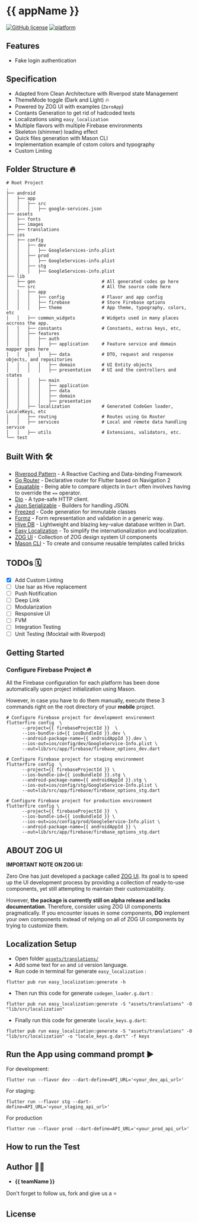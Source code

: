# {{ appName }}

[![GitHub license](https://img.shields.io/badge/License-MIT-blue.svg)](LICENSE)
[![platform](https://img.shields.io/badge/platform-Flutter-blue.svg)](https://flutter.dev/)

## Features
*  Fake login authentication

## Specification
*  Adapted from Clean Architecture with Riverpod state Management
*  ThemeMode toggle (Dark and Light) 🔥
*  Powered by ZOG UI with examples (`ZeroApp`)
*  Contants Generation to get rid of hadcoded texts
*  Localizations using `easy_localization`
*  Multiple flavors with multiple Firebase environments
*  Skeleton (shimmer) loading effect
*  Quick files generation with Mason CLI
*  Implementation example of cstom colors and typography
*  Custom Linting


## Folder Structure 🔥

    # Root Project
    .
    ├── android                       
    │   ├── app                      
    │   │   ├── src                            
    │   │   │   ├── google-services.json 
    ├── assets                            
    │   ├── fonts                        
    │   ├── images                           
    │   ├── translations 
    ├── ios                         
    │   ├── config                      
    │   │   ├── dev                            
    │   │   │   ├── GoogleServices-info.plist 
    │   │   ├── prod                             
    │   │   │   ├── GoogleServices-info.plist               
    │   │   ├── stg                             
    │   │   │   ├── GoogleServices-info.plist        
    ├── lib                             
    │   ├── gen                         # All generated codes go here
    │   └── src                         # All the source code here
    │   │   ├── app                                 
    │   │   │   ├── config              # Flavor and app config    
    │   │   │   ├── firebase            # Store Firebase options       
    │   │   │   ├── theme               # App theme, typography, colors, etc
    │   │   ├── common_widgets          # Widgets used in many places accross the app.
    │   │   ├── constants               # Constants, extras keys, etc,
    │   │   ├── features                         
    │   │   │   ├── auth  
    │   │   │   │   ├── application     # Feature service and domain mapper goes here
    │   │   │   │   ├── data            # DTO, request and response objects, and repositories
    │   │   │   │   ├── domain          # UI Entity objects
    │   │   │   │   ├── presentation    # UI and the controllers and states                    
    │   │   │   ├── main  
    │   │   │   │   ├── application  
    │   │   │   │   ├── data  
    │   │   │   │   ├── domain  
    │   │   │   │   ├── presentation                    
    │   │   ├── localization            # Generated CodeGen loader, LocaleKeys, etc  
    │   │   ├── routing                 # Routes using Go Router
    │   │   ├── services                # Local and remote data handling service
    │   │   ├── utils                   # Extensions, validators, etc.
    └── test                            


## Built With 🛠
* [Riverpod Pattern](https://riverpod.dev/) - A Reactive Caching and Data-binding Framework
* [Go Router](https://pub.dev/packages/go_router/) - Declarative router for Flutter based on Navigation 2 
* [Equatable](https://pub.dev/packages/equatable) - Being able to compare objects in `Dart` often involves having to override the `==` operator.
* [Dio](https://github.com/cfug/dio) - A type-safe HTTP client.
* [Json Serializable](https://pub.dev/packages/json_serializable) - Builders for handling JSON.
* [Freezed](https://pub.dev/packages/freezed) - Code generation for immutable classes
* [Formz](https://pub.dev/packages/formz) - Form representation and validation in a generic way.
* [Hive DB](https://docs.hivedb.dev/) - Lightweight and blazing key-value database written in Dart.
* [Easy Localization](https://pub.dev/packages/easy_localization) - To simplify the internationalization and localization.
* [ZOG UI](https://pub.dev/packages/zog_ui) - Collection of ZOG design system UI components
* [Mason CLI](https://pub.dev/packages/mason_cli) - To create and consume reusable templates called bricks

## TODOs 🗓️
* [x] Add Custom Linting
* [ ] Use Isar as Hive replacement
* [ ] Push Notification
* [ ] Deep Link
* [ ] Modularization
* [ ] Responsive UI
* [ ] FVM 
* [ ] Integration Testing
* [ ] Unit Testing (Mocktail with Riverpod)

## Getting Started

### Configure Firebase Project 🔥

All the Firebase configuration for each platform has been done automatically upon project initialization using Mason.

However, in case you have to do them manually, execute these 3 commands right on the root directory of your **mobile** project.

```
# Configure Firebase project for development environment
flutterfire config  \
      --project={{ firebaseProjectId }}  \
      --ios-bundle-id={{ iosBundleId }}.dev \
      --android-package-name={{ androidAppId }}.dev \
      --ios-out=ios/config/dev/GoogleService-Info.plist \
      --out=lib/src/app/firebase/firebase_options_dev.dart
```
```
# Configure Firebase project for staging environment
flutterfire config  \
      --project={{ firebaseProjectId }} \
      --ios-bundle-id={{ iosBundleId }}.stg \
      --android-package-name={{ androidAppId }}.stg \
      --ios-out=ios/config/stg/GoogleService-Info.plist \
      --out=lib/src/app/firebase/firebase_options_stg.dart
```
```
# Configure Firebase project for production environment
flutterfire config \
      --project={{ firebaseProjectId }}  \
      --ios-bundle-id={{ iosBundleId }} \
      --ios-out=ios/config/prod/GoogleService-Info.plist \
      --android-package-name={{ androidAppId }} \
      --out=lib/src/app/firebase/firebase_options_stg.dart
```

## ABOUT ZOG UI

**IMPORTANT NOTE ON ZOG UI:** 

Zero One has just developed a package called [ZOG UI](https://pub.dev/packages/zog_ui). Its goal is to speed up the UI development process by providing a collection of ready-to-use components, yet still attempting to maintain their customizability.

However, **the package is currently still on alpha release and lacks documentation**. Therefore, consider using ZOG UI components pragmatically. If you encounter issues in some components, **DO** implement your own components instead of relying on all of ZOG UI components by trying to customize them.


## Localization Setup

- Open folder [`assets/translations/`]()
- Add some text for `en` and `id` version language.
- Run code in terminal for generate `easy_localization` :

```
flutter pub run easy_localization:generate -h
```
- Then run this code for generate `codegen_loader.g.dart` :

```
flutter pub run easy_localization:generate -S "assets/translations" -O "lib/src/localization"
```

- Finally run this code for generate `locale_keys.g.dart`:
```
flutter pub run easy_localization:generate -S "assets/translations" -O "lib/src/localization" -o "locale_keys.g.dart" -f keys
```


## Run the App using command prompt ▶️

For development:

```console
flutter run --flavor dev --dart-define=API_URL='<your_dev_api_url>'
```

For staging:

```console
flutter run --flavor stg --dart-define=API_URL='<your_staging_api_url>'
```

For production

```console
flutter run --flavor prod --dart-define=API_URL='<your_prod_api_url>'
```



## How to run the Test


## Author 🧑‍💻

* **{{ teamName }}**

Don't forget to follow us, fork and give us a ⭐


## License

```